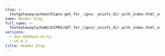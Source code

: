 ```yaml
---
slug: >-
  testgatewaycachewithipns-get_for_-ipns-_unixfs_dir_with_index-html_succeeds-header_etag
name: Header Etag
full_name: >-
  TestGatewayCacheWithIPNS/GET_for_/ipns/_unixfs_dir_with_index.html_succeeds/Header_Etag
versions:
  - dev-44b0eaa-dirty
  - v0.0.2
title: Header Etag
---
```


